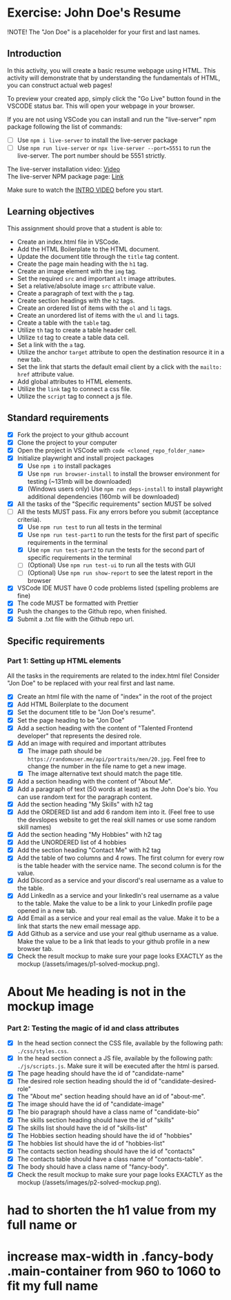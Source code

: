 # Exercise: John Doe's Resume

!NOTE! The "Jon Doe" is a placeholder for your first and last names.

## Introduction

In this activity, you will create a basic resume webpage using HTML. This activity will demonstrate that by understanding the fundamentals of HTML, you can construct actual web pages!

To preview your created app, simply click the "Go Live" button found in the VSCODE status bar. This will open your webpage in your browser.

If you are not using VSCode you can install and run the "live-server" npm package following the list of commands:

-   [ ] Use `npm i live-server` to install the live-server package
-   [ ] Use `npm run live-server` or `npx live-server --port=5551` to run the live-server. The port number should be 5551 strictly.

The live-server installation video: [Video](https://www.loom.com/share/ca99ebec79d14bfa9fc4dd012661f919?sid=0c702a22-c5bd-4608-93d2-0643aecb4b07)  
The live-server NPM package page: [Link](https://www.npmjs.com/package/live-server)

Make sure to watch the [INTRO VIDEO](https://www.loom.com/share/7dc80d1a15f74d718dba51ed8490cacd?sid=40bfa1ba-526c-49b2-993f-7822deb6f731) before you start.

## Learning objectives

This assignment should prove that a student is able to:

-   Create an index.html file in VSCode.
-   Add the HTML Boilerplate to the HTML document.
-   Update the document title through the `title` tag content.
-   Create the page main heading with the `h1` tag.
-   Create an image element with the `img` tag.
-   Set the required `src` and important `alt` image attributes.
-   Set a relative/absolute image `src` attribute value.
-   Create a paragraph of text with the `p` tag.
-   Create section headings with the `h2` tags.
-   Create an ordered list of items with the `ol` and `li` tags.
-   Create an unordered list of items with the `ul` and `li` tags.
-   Create a table with the `table` tag.
-   Utilize `th` tag to create a table header cell.
-   Utilize `td` tag to create a table data cell.
-   Set a link with the `a` tag.
-   Utilize the anchor `target` attribute to open the destination resource it in a new tab.
-   Set the link that starts the default email client by a click with the `mailto:` `href` attribute value.
-   Add global attributes to HTML elements.
-   Utilize the `link` tag to connect a css file.
-   Utilize the `script` tag to connect a js file.

## Standard requirements

-   [x] Fork the project to your github account
-   [x] Clone the project to your computer
-   [x] Open the project in VSCode with `code <cloned_repo_folder_name>`
-   [x] Initialize playwright and install project packages
    -   [x] Use `npm i` to install packages
    -   [x] Use `npm run browser-install` to install the browser environment for testing (~131mb will be downloaded)
    -   [x] (Windows users only) Use `npm run deps-install` to install playwright additional dependencies (160mb will be downloaded)
-   [x] All the tasks of the "Specific requirements" section MUST be solved
-   [ ] All the tests MUST pass. Fix any errors before you submit (acceptance criteria).
    -   [x] Use `npm run test` to run all tests in the terminal
    -   [x] Use `npm run test-part1` to run the tests for the first part of specific requirements in the terminal
    -   [x] Use `npm run test-part2` to run the tests for the second part of specific requirements in the terminal
    -   [ ] (Optional) Use `npm run test-ui` to run all the tests with GUI
    -   [ ] (Optional) Use `npm run show-report` to see the latest report in the browser
-   [x] VSCode IDE MUST have 0 code problems listed (spelling problems are fine)
-   [x] The code MUST be formatted with Prettier
-   [x] Push the changes to the Github repo, when finished.
-   [x] Submit a .txt file with the Github repo url.

## Specific requirements

### Part 1: Setting up HTML elements

All the tasks in the requirements are related to the index.html file! Consider "Jon Doe" to be replaced with your real first and last name.

-   [x] Create an html file with the name of "index" in the root of the project
-   [x] Add HTML Boilerplate to the document
-   [x] Set the document title to be "Jon Doe's resume".
-   [x] Set the page heading to be "Jon Doe"
-   [x] Add a section heading with the content of "Talented Frontend developer" that represents the desired role.
-   [x] Add an image with required and important attributes
    -   [x] The image path should be `https://randomuser.me/api/portraits/men/20.jpg`. Feel free to change the number in the file name to get a new image.
    -   [x] The image alternative text should match the page title.
-   [x] Add a section heading with the content of "About Me".
-   [x] Add a paragraph of text (50 words at least) as the John Doe's bio. You can use random text for the paragraph content.
-   [x] Add the section heading "My Skills" with h2 tag
-   [x] Add the ORDERED list and add 6 random item into it. (Feel free to use the devslopes website to get the real skill names or use some random skill names)
-   [x] Add the section heading "My Hobbies" with h2 tag
-   [x] Add the UNORDERED list of 4 hobbies
-   [x] Add the section heading "Contact Me" with h2 tag
-   [x] Add the table of two columns and 4 rows. The first column for every row is the table header with the service name. The second column is for the value.
-   [x] Add Discord as a service and your discord's real username as a value to the table.
-   [x] Add LinkedIn as a service and your linkedIn's real username as a value to the table. Make the value to be a link to your LinkedIn profile page opened in a new tab.
-   [x] Add Email as a service and your real email as the value. Make it to be a link that starts the new email message app.
-   [x] Add Github as a service and use your real github username as a value. Make the value to be a link that leads to your github profile in a new browser tab.
-   [x] Check the result mockup to make sure your page looks EXACTLY as the mockup (/assets/images/p1-solved-mockup.png).

# About Me heading is not in the mockup image

### Part 2: Testing the magic of id and class attributes

-   [x] In the head section connect the CSS file, available by the following path: `./css/styles.css`.
-   [x] In the head section connect a JS file, available by the following path: `./js/scripts.js`. Make sure it will be executed after the html is parsed.
-   [x] The page heading should have the id of "candidate-name"
-   [x] The desired role section heading should the id of "candidate-desired-role"
-   [x] The "About me" section heading should have an id of "about-me".
-   [x] The image should have the id of "candidate-image"
-   [x] The bio paragraph should have a class name of "candidate-bio"
-   [x] The skills section heading should have the id of "skills"
-   [x] The skills list should have the id of "skills-list"
-   [x] The Hobbies section heading should have the id of "hobbies"
-   [x] The hobbies list should have the id of "hobbies-list"
-   [x] The contacts section heading should have the id of "contacts"
-   [x] The contacts table should have a class name of "contacts-table".
-   [x] The body should have a class name of "fancy-body".
-   [x] Check the result mockup to make sure your page looks EXACTLY as the mockup (/assets/images/p2-solved-mockup.png).

# had to shorten the h1 value from my full name or

# increase max-width in .fancy-body .main-container from 960 to 1060 to fit my full name
